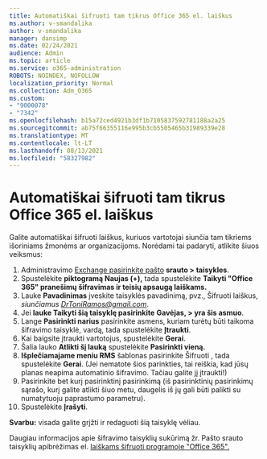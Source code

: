 ```yaml
---
title: Automatiškai šifruoti tam tikrus Office 365 el. laiškus
ms.author: v-smandalika
author: v-smandalika
manager: dansimp
ms.date: 02/24/2021
audience: Admin
ms.topic: article
ms.service: o365-administration
ROBOTS: NOINDEX, NOFOLLOW
localization_priority: Normal
ms.collection: Adm_O365
ms.custom:
- "9000078"
- "7342"
ms.openlocfilehash: b15a72ced4921b3df1b7105837592781188a2a25
ms.sourcegitcommit: ab75f66355116e995b3cb5505465b31989339e28
ms.translationtype: MT
ms.contentlocale: lt-LT
ms.lasthandoff: 08/13/2021
ms.locfileid: "58327982"
---
```

# <a name="automatically-encrypt-certain-office-365-email-messages"></a>Automatiškai šifruoti tam tikrus Office 365 el. laiškus

Galite automatiškai šifruoti laiškus, kuriuos vartotojai siunčia tam tikriems išoriniams žmonėms ar organizacijoms. Norėdami tai padaryti, atlikite šiuos veiksmus:

1. Administravimo [Exchange pasirinkite pašto](https://outlook.office365.com/ecp/) **srauto > taisykles**. 
2. Spustelėkite **piktogramą Naujas (+),** tada spustelėkite **Taikyti "Office 365" pranešimų šifravimas ir teisių apsaugą laiškams.**
3. Lauke **Pavadinimas** įveskite taisyklės pavadinimą, pvz., Šifruoti laiškus, *siunčiamus DrToniRamos@gmail.com*.
4. Jei **lauke Taikyti šią taisyklę pasirinkite** **Gavėjas, > yra šis asmuo**. 
5. Lange **Pasirinkti narius** pasirinkite asmens, kuriam turėtų būti taikoma šifravimo taisyklė, vardą, tada spustelėkite **Įtraukti**. 
6. Kai baigsite įtraukti vartotojus, spustelėkite **Gerai**.
7. Šalia lauko **Atlikti šį lauką** spustelėkite **Pasirinkti vieną.** 
8. **Išplečiamajame meniu RMS** šablonas pasirinkite Šifruoti , tada spustelėkite **Gerai**.  (Jei nematote šios parinkties, tai reiškia, kad jūsų planas neapima automatinio šifravimo. Tačiau galite jį įtraukti!)
9. Pasirinkite bet kurį pasirinktinį pasirinkimą (iš pasirinktinių pasirinkimų sąrašo, kurį galite atlikti šiuo metu, daugelis iš jų gali būti palikti su numatytuoju paprastumo parametru).
10. Spustelėkite **Įrašyti**.

**Svarbu:** visada galite grįžti ir redaguoti šią taisyklę vėliau.

Daugiau informacijos apie šifravimo taisyklių sukūrimą žr. Pašto srauto taisyklių apibrėžimas el. [laiškams šifruoti programoje "Office 365".](https://docs.microsoft.com/microsoft-365/compliance/define-mail-flow-rules-to-encrypt-email)

